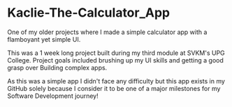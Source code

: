 # Kaclie-The-Calculator_App
One of my older projects where I made a simple calculator app with a flamboyant yet simple UI.

This was a 1 week long project built during my third module at SVKM's UPG College. Project goals included brushing up my UI skills and getting a good grasp over Building complex apps.

As this was a simple app I didn't face any difficulty but this app exists in my GitHub solely because I consider it to be one of a major milestones for my Software Development journey!
